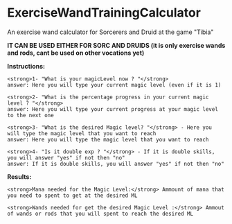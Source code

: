 # ExerciseWandTrainingCalculator
An exercise wand calculator for Sorcerers and Druid at the game "Tibia"

<strong>IT CAN BE USED EITHER FOR SORC AND DRUIDS (it is only exercise wands and rods, cant be used on other vocations yet)</strong>

<b>Instructions:</b>

	<strong>1- "What is your magicLevel now ? "</strong> 
	answer: Here you will type your current magic level (even if it is 1)

	<strong>2- "What is the percentage progress in your current magic level ? "</strong>
	answer: Here you will type your current progress at your magic level to the next one

	<strong>3- "What is the desired Magic level? "</strong> - Here you will type the magic level that you want to reach
	answer: Here you will type the magic level that you want to reach

	<strong>4- "Is it double exp ? "</strong> - If it is double skills, you will answer "yes" if not then "no"
	answer: If it is double skills, you will answer "yes" if not then "no"


<b>Results:</b>

	<strong>Mana needed for the Magic Level:</strong> Ammount of mana that you need to spent to get at the desired ML

	<strong>Wands needed for get the desired Magic Level :</strong> Ammout of wands or rods that you will spent to reach the desired ML
